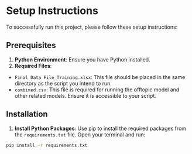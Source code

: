  # Setup Instructions
 

 To successfully run this project, please follow these setup instructions:
 

 ## Prerequisites
 

 1.  **Python Environment**: Ensure you have Python installed.
 2.  **Required Files**:
  *   `Final Data File_Training.xlsx`: This file should be placed in the same directory as the script you intend to run.
  *   `combined.csv`: This file is required for running the offtopic model and other related models. Ensure it is accessible to your script.
 

 ## Installation
 

 1.  **Install Python Packages**: Use pip to install the required packages from the `requirements.txt` file. Open your terminal and run:
 

  ```bash
  pip install -r requirements.txt

